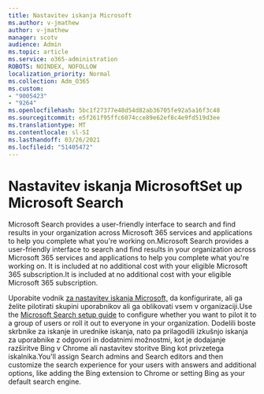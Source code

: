 ```yaml
---
title: Nastavitev iskanja Microsoft
ms.author: v-jmathew
author: v-jmathew
manager: scotv
audience: Admin
ms.topic: article
ms.service: o365-administration
ROBOTS: NOINDEX, NOFOLLOW
localization_priority: Normal
ms.collection: Adm_O365
ms.custom:
- "9005423"
- "9264"
ms.openlocfilehash: 5bc1f27377e48d54d82ab36705fe92a5a16f3c48
ms.sourcegitcommit: e5f261f95ffc6074cce89e62ef8c4e9fd519d3ee
ms.translationtype: MT
ms.contentlocale: sl-SI
ms.lasthandoff: 03/26/2021
ms.locfileid: "51405472"
---
```

# <a name="set-up-microsoft-search"></a><span data-ttu-id="8a04d-102">Nastavitev iskanja Microsoft</span><span class="sxs-lookup"><span data-stu-id="8a04d-102">Set up Microsoft Search</span></span>

<span data-ttu-id="8a04d-103">Microsoft Search‎ provides a user-friendly interface to search and find results in your organization across ‎Microsoft 365‎ services and applications to help you complete what you're working on.</span><span class="sxs-lookup"><span data-stu-id="8a04d-103">Microsoft Search‎ provides a user-friendly interface to search and find results in your organization across ‎Microsoft 365‎ services and applications to help you complete what you're working on.</span></span> <span data-ttu-id="8a04d-104">It is included at no additional cost with your eligible ‎Microsoft 365‎ subscription.</span><span class="sxs-lookup"><span data-stu-id="8a04d-104">It is included at no additional cost with your eligible ‎Microsoft 365‎ subscription.</span></span>

<span data-ttu-id="8a04d-105">Uporabite vodnik [za nastavitev iskanja Microsoft,](https://go.microsoft.com/fwlink/?linkid=2156919) da konfigurirate, ali ga želite pilotirati skupini uporabnikov ali ga oblikovati vsem v organizaciji.</span><span class="sxs-lookup"><span data-stu-id="8a04d-105">Use the [Microsoft Search setup guide](https://go.microsoft.com/fwlink/?linkid=2156919) to configure whether you want to pilot it to a group of users or roll it out to everyone in your organization.</span></span> <span data-ttu-id="8a04d-106">Dodelili boste skrbnike za iskanje in urednike iskanja, nato pa prilagodili izkušnjo iskanja za uporabnike z odgovori in dodatnimi možnostmi, kot je dodajanje razširitve Bing v Chrome ali nastavitev storitve Bing kot privzetega iskalnika.</span><span class="sxs-lookup"><span data-stu-id="8a04d-106">You'll assign Search admins and Search editors and then customize the search experience for your users with answers and additional options, like adding the Bing extension to Chrome or setting Bing as your default search engine.</span></span>
